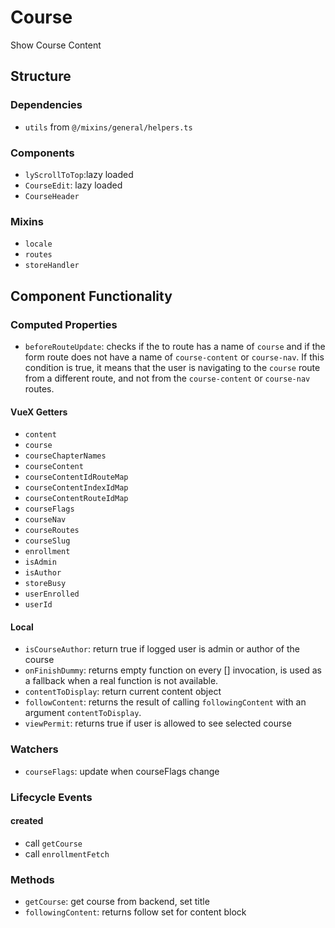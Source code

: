 Course
===============

Show Course Content 

## Structure

### Dependencies
* `utils` from `@/mixins/general/helpers.ts`

### Components
- `lyScrollToTop`:lazy loaded 
- `CourseEdit`: lazy loaded
- `CourseHeader`

### Mixins

* `locale`
* `routes`
* `storeHandler`

Component Functionality
---------

### Computed Properties
- `beforeRouteUpdate`: checks if the to route has a name of `course` and if the form route does not have a name of `course-content` or `course-nav`. If this condition is true, it means that the user is navigating to the `course` route from a different route, and not from the `course-content` or `course-nav` routes.

#### VueX Getters

- `content`
- `course`
- `courseChapterNames`
- `courseContent`
- `courseContentIdRouteMap`
- `courseContentIndexIdMap`
- `courseContentRouteIdMap`
- `courseFlags`
- `courseNav`
- `courseRoutes`
- `courseSlug`
- `enrollment`
- `isAdmin`
- `isAuthor`
- `storeBusy`
- `userEnrolled`
- `userId`

#### Local
- `isCourseAuthor`: return true if logged user is admin or author of the course
- `onFinishDummy`: returns empty function on every [] invocation, is used as a fallback when a real function is not available.
- `contentToDisplay`: return current content object
- `followContent`: returns the result of calling `followingContent` with an argument `contentToDisplay`.
- `viewPermit`: returns true if user is allowed to see selected course 

### Watchers
- `courseFlags`: update when courseFlags change

### Lifecycle Events

#### created
- call `getCourse`
- call `enrollmentFetch`

### Methods
- `getCourse`: get course from backend, set title
- `followingContent`: returns follow set for content block
